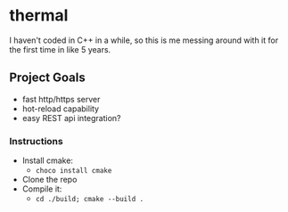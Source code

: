 # thermal
I haven't coded in C++ in a while, so this is me messing around with it for the first time in like 5 years. 

## Project Goals
- fast http/https server
- hot-reload capability 
- easy REST api integration?

### Instructions
- Install cmake:
    - `choco install cmake`
- Clone the repo
- Compile it:
    - `cd ./build; cmake --build .`
